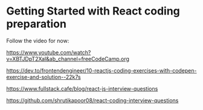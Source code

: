 # Getting Started with React coding preparation

Follow the video for now:

https://www.youtube.com/watch?v=XBTJDpT2XaI&ab_channel=freeCodeCamp.org

https://dev.to/frontendengineer/10-reactjs-coding-exercises-with-codepen-exercise-and-solution--22k7s

https://www.fullstack.cafe/blog/react-js-interview-questions

https://github.com/shrutikapoor08/react-coding-interview-questions